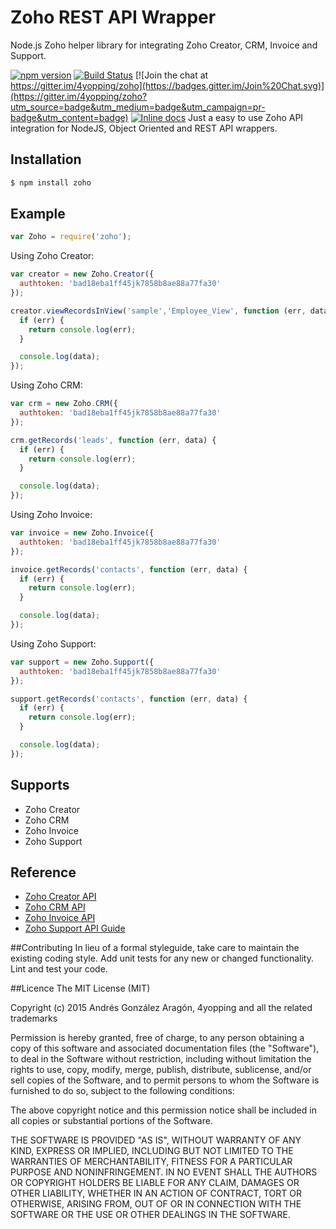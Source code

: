 # Zoho REST API Wrapper

Node.js Zoho helper library for integrating Zoho Creator, CRM, Invoice and Support.

[![npm version](https://badge.fury.io/js/zoho.svg)](http://badge.fury.io/js/zoho)
[![Build Status](https://travis-ci.org/4yopping/zoho.svg)](https://travis-ci.org/4yopping/zoho)
[![Join the chat at https://gitter.im/4yopping/zoho](https://badges.gitter.im/Join%20Chat.svg)](https://gitter.im/4yopping/zoho?utm_source=badge&utm_medium=badge&utm_campaign=pr-badge&utm_content=badge)
[![Inline docs](http://inch-ci.org/github/4yopping/zoho.svg?branch=master)](http://inch-ci.org/github/4yopping/zoho)
Just a easy to use Zoho API integration for NodeJS, Object Oriented and REST API wrappers.

## Installation

```bash
$ npm install zoho
```

## Example

```js
var Zoho = require('zoho');
```

Using Zoho Creator:

```js
var creator = new Zoho.Creator({
  authtoken: 'bad18eba1ff45jk7858b8ae88a77fa30'
});

creator.viewRecordsInView('sample','Employee_View', function (err, data) {
  if (err) {
    return console.log(err);
  }

  console.log(data);
});
```

Using Zoho CRM:

```js
var crm = new Zoho.CRM({
  authtoken: 'bad18eba1ff45jk7858b8ae88a77fa30'
});

crm.getRecords('leads', function (err, data) {
  if (err) {
    return console.log(err);
  }

  console.log(data);
});
```

Using Zoho Invoice:

```js
var invoice = new Zoho.Invoice({
  authtoken: 'bad18eba1ff45jk7858b8ae88a77fa30'
});

invoice.getRecords('contacts', function (err, data) {
  if (err) {
    return console.log(err);
  }

  console.log(data);
});
```

Using Zoho Support:

```js
var support = new Zoho.Support({
  authtoken: 'bad18eba1ff45jk7858b8ae88a77fa30'
});

support.getRecords('contacts', function (err, data) {
  if (err) {
    return console.log(err);
  }

  console.log(data);
});
```

## Supports

* Zoho Creator
* Zoho CRM
* Zoho Invoice
* Zoho Support

## Reference

* [Zoho Creator API](https://www.zoho.com/creator/help/api/rest-api/zoho-creator-rest-api.html)
* [Zoho CRM API](https://www.zoho.com/crm/help/api)
* [Zoho Invoice API](https://www.zoho.com/invoice/api/v3)
* [Zoho Support API Guide](https://www.zoho.com/support/help/api-guide.html)



##Contributing
In lieu of a formal styleguide, take care to maintain the existing coding style.
Add unit tests for any new or changed functionality. Lint and test your code.


##Licence
The MIT License (MIT)

Copyright (c) 2015 Andrés González Aragón, 4yopping and all the related trademarks

Permission is hereby granted, free of charge, to any person obtaining a copy
of this software and associated documentation files (the "Software"), to deal
in the Software without restriction, including without limitation the rights
to use, copy, modify, merge, publish, distribute, sublicense, and/or sell
copies of the Software, and to permit persons to whom the Software is
furnished to do so, subject to the following conditions:

The above copyright notice and this permission notice shall be included in
all copies or substantial portions of the Software.

THE SOFTWARE IS PROVIDED "AS IS", WITHOUT WARRANTY OF ANY KIND, EXPRESS OR
IMPLIED, INCLUDING BUT NOT LIMITED TO THE WARRANTIES OF MERCHANTABILITY,
FITNESS FOR A PARTICULAR PURPOSE AND NONINFRINGEMENT. IN NO EVENT SHALL THE
AUTHORS OR COPYRIGHT HOLDERS BE LIABLE FOR ANY CLAIM, DAMAGES OR OTHER
LIABILITY, WHETHER IN AN ACTION OF CONTRACT, TORT OR OTHERWISE, ARISING FROM,
OUT OF OR IN CONNECTION WITH THE SOFTWARE OR THE USE OR OTHER DEALINGS IN
THE SOFTWARE.
